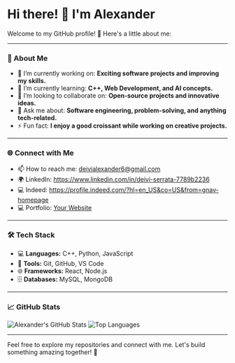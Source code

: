 # Hi there! 👋 I'm Alexander

Welcome to my GitHub profile! 🚀 Here's a little about me:

---

### 🌟 About Me
- 🔭 I’m currently working on: **Exciting software projects and improving my skills.**
- 🌱 I’m currently learning: **C++, Web Development, and AI concepts.**
- 👯 I’m looking to collaborate on: **Open-source projects and innovative ideas.**
- 💬 Ask me about: **Software engineering, problem-solving, and anything tech-related.**
- ⚡ Fun fact: **I enjoy a good croissant while working on creative projects.**

---

### 🌐 Connect with Me
- 📫 How to reach me: deivialexander6@gmail.com
- 🌍 LinkedIn: https://www.linkedin.com/in/deivi-serrata-7789b2236
- 💻 Indeed: https://profile.indeed.com/?hl=en_US&co=US&from=gnav-homepage 
- 💻 Portfolio: [Your Website](https://yourwebsite.com)

---

### 🛠️ Tech Stack
- 💻 **Languages:** C++, Python, JavaScript
- 🔧 **Tools:** Git, GitHub, VS Code
- 🌐 **Frameworks:** React, Node.js
- 🗄️ **Databases:** MySQL, MongoDB

---

### 📈 GitHub Stats
![Alexander's GitHub Stats](https://github-readme-stats.vercel.app/api?username=Alexandercs19&show_icons=true&theme=radical)
![Top Languages](https://github-readme-stats.vercel.app/api/top-langs/?username=Alexandercs19&layout=compact&theme=radical)

---

Feel free to explore my repositories and connect with me. Let's build something amazing together! 🌟
